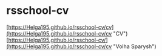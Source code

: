 # rsschool-cv  
[https://Helga195.github.io/rsschool-cv/cv](https://Helga195.github.io/rsschool-cv/cv "CV")  
[https://Helga195.github.io/rsschool-cv/](https://Helga195.github.io/rsschool-cv/cv "Volha Sparysh")
